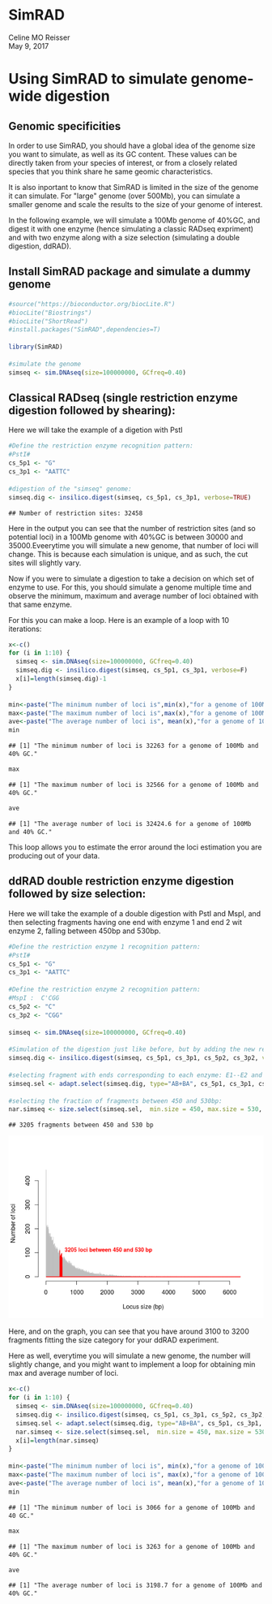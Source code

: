 # SimRAD
Celine MO Reisser  
May 9, 2017  


# Using SimRAD to simulate genome-wide digestion


## Genomic specificities

In order to use SimRAD, you should have a global idea of the genome size you want to simulate, as well as its GC content. These values can be directly taken from your species of interest, or from a closely related species that you think share he same geomic characteristics.


It is also inportant to know that SimRAD is limited in the size of the genome it can simulate. For "large" genome (over 500Mb), you can simulate a smaller genome and scale the results to the size of your genome of interest.


In the following example, we will simulate a 100Mb genome of 40%GC, and digest it with one enzyme (hence simulating a classic RADseq expriment) and with two enzyme along with a size selection (simulating a double digestion, ddRAD).


## Install SimRAD package and simulate a dummy genome


```r
#source("https://bioconductor.org/biocLite.R")
#biocLite("Biostrings")
#biocLite("ShortRead")
#install.packages("SimRAD",dependencies=T)

library(SimRAD)

#simulate the genome
simseq <- sim.DNAseq(size=100000000, GCfreq=0.40)
```

## Classical RADseq (single restriction enzyme digestion followed by shearing):

Here we will take the example of a digetion with PstI

```r
#Define the restriction enzyme recognition pattern:
#PstI#
cs_5p1 <- "G"
cs_3p1 <- "AATTC"

#digestion of the "simseq" genome:
simseq.dig <- insilico.digest(simseq, cs_5p1, cs_3p1, verbose=TRUE)
```

```
## Number of restriction sites: 32458
```

Here in the output you can see that the number of restriction sites (and so potential loci) in a 100Mb genome with 40%GC is between 30000 and 35000.Eveerytime you will simulate a new genome, that number of loci will change. This is because each simulation is unique, and as such, the cut sites will slightly vary.

Now if you were to simulate a digestion to take a decision on which set of enzyme to use. For this, you should simulate a genome multiple time and observe the minimum, maximum and average number of loci obtained with that same enzyme. 

For this you can make a loop. Here is an example of a loop with 10 iterations:


```r
x<-c()
for (i in 1:10) {
  simseq <- sim.DNAseq(size=100000000, GCfreq=0.40)
  simseq.dig <- insilico.digest(simseq, cs_5p1, cs_3p1, verbose=F)
  x[i]=length(simseq.dig)-1
}

min<-paste("The minimum number of loci is",min(x),"for a genome of 100Mb and 40% GC.",sep=" ")
max<-paste("The maximum number of loci is",max(x),"for a genome of 100Mb and 40% GC.",sep=" ")
ave<-paste("The average number of loci is", mean(x),"for a genome of 100Mb and 40% GC.",sep=" ")
min
```

```
## [1] "The minimum number of loci is 32263 for a genome of 100Mb and 40% GC."
```

```r
max
```

```
## [1] "The maximum number of loci is 32566 for a genome of 100Mb and 40% GC."
```

```r
ave
```

```
## [1] "The average number of loci is 32424.6 for a genome of 100Mb and 40% GC."
```

This loop allows you to estimate the error around the loci estimation you are producing out of your data.


## ddRAD double restriction enzyme digestion followed by size selection:

Here we will take the example of a double digestion with PstI and MspI, and then selecting fragments having one end with enzyme 1 and end 2 wit enzyme 2, falling between 450bp and 530bp.


```r
#Define the restriction enzyme 1 recognition pattern:
#PstI#
cs_5p1 <- "G"
cs_3p1 <- "AATTC"

#Define the restriction enzyme 2 recognition pattern:
#MspI :  C'CGG
cs_5p2 <- "C"
cs_3p2 <- "CGG"

simseq <- sim.DNAseq(size=100000000, GCfreq=0.40)

#Simulation of the digestion just like before, but by adding the new recognition site
simseq.dig <- insilico.digest(simseq, cs_5p1, cs_3p1, cs_5p2, cs_3p2, verbose=F)

#selecting fragment with ends corresponding to each enzyme: E1--E2 and E2--E1 (versus E1--E1 and E2--E2)
simseq.sel <- adapt.select(simseq.dig, type="AB+BA", cs_5p1, cs_3p1, cs_5p2, cs_3p2)

#selecting the fraction of fragments between 450 and 530bp:
nar.simseq <- size.select(simseq.sel,  min.size = 450, max.size = 530, graph=T, verbose=T)
```

```
## 3205 fragments between 450 and 530 bp
```

![](Readme_files/figure-html/ddRAD_digestion-1.png)


Here, and on the graph, you can see that you have around 3100 to 3200 fragments fitting the size category for your ddRAD experiment.

Here as well, everytime you will simulate a new genome, the number will slightly change, and you might want to implement a loop for obtaining min max and average number of loci.


```r
x<-c()
for (i in 1:10) {
  simseq <- sim.DNAseq(size=100000000, GCfreq=0.40)
  simseq.dig <- insilico.digest(simseq, cs_5p1, cs_3p1, cs_5p2, cs_3p2, verbose=F)
  simseq.sel <- adapt.select(simseq.dig, type="AB+BA", cs_5p1, cs_3p1, cs_5p2, cs_3p2)
  nar.simseq <- size.select(simseq.sel,  min.size = 450, max.size = 530, graph=F, verbose=F)
  x[i]=length(nar.simseq)
}

min<-paste("The minimum number of loci is", min(x),"for a genome of 100Mb and 40 GC.",sep=" ")
max<-paste("The maximum number of loci is", max(x),"for a genome of 100Mb and 40% GC.",sep=" ")
ave<-paste("The average number of loci is", mean(x),"for a genome of 100Mb and 40% GC.",sep=" ")
min
```

```
## [1] "The minimum number of loci is 3066 for a genome of 100Mb and 40 GC."
```

```r
max
```

```
## [1] "The maximum number of loci is 3263 for a genome of 100Mb and 40% GC."
```

```r
ave
```

```
## [1] "The average number of loci is 3198.7 for a genome of 100Mb and 40% GC."
```






